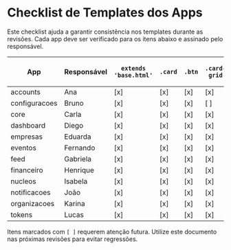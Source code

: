 # Checklist de Templates dos Apps

Este checklist ajuda a garantir consistência nos templates durante as revisões. Cada app deve ser verificado para os itens abaixo e assinado pelo responsável.

| App | Responsável | `extends 'base.html'` | `.card` | `.btn` | `.card-grid` | Hero incluído | Sem containers duplicados |
| --- | --- | --- | --- | --- | --- | --- | --- |
| accounts | Ana | [x] | [x] | [x] | [x] | [x] | [x] |
| configuracoes | Bruno | [x] | [x] | [x] | [ ] | [ ] | [x] |
| core | Carla | [x] | [x] | [x] | [x] | [x] | [x] |
| dashboard | Diego | [x] | [x] | [x] | [x] | [x] | [x] |
| empresas | Eduarda | [x] | [x] | [x] | [x] | [x] | [x] |
| eventos | Fernando | [x] | [x] | [x] | [x] | [x] | [x] |
| feed | Gabriela | [x] | [x] | [x] | [x] | [x] | [x] |
| financeiro | Henrique | [x] | [x] | [x] | [x] | [x] | [x] |
| nucleos | Isabela | [x] | [x] | [x] | [x] | [x] | [x] |
| notificacoes | João | [x] | [x] | [x] | [x] | [x] | [x] |
| organizacoes | Karina | [x] | [x] | [x] | [x] | [x] | [x] |
| tokens | Lucas | [x] | [x] | [x] | [x] | [x] | [x] |

Itens marcados com `[ ]` requerem atenção futura. Utilize este documento nas próximas revisões para evitar regressões.
